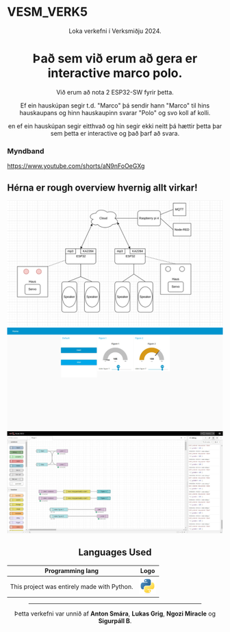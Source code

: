 # VESM_VERK5
<p align="center">Loka verkefni í Verksmiðju 2024.</p>

<div align="center">

# Það sem við erum að gera er interactive marco polo.

Við erum að nota 2 ESP32-SW fyrir þetta.

Ef ein hauskúpan segir t.d. "Marco" þá sendir hann "Marco" til hins hauskaupans og hinn hauskaupinn svarar "Polo" og svo koll af kolli.

en ef ein hauskúpan segir eitthvað og hin segir ekki neitt þá hættir þetta þar sem þetta er interactive og það þarf að svara.

</div>

### Myndband

https://www.youtube.com/shorts/aN9nFoOeGXg

## Hérna er rough overview hvernig allt virkar! 

<div align="center">
     <img src="tengingar_overview.png" alt="Image 3" width="512px">
<div>

<div align="center">
     <img src="node-red-dashboard.jpeg" alt="Image 3" width="512px">
<div>

<div align="center">
     <img src="node-red-flow.jpeg" alt="Image 3" width="512px">
<div>


## Languages Used

<div align="center">

| Programming lang | Logo |
|:----:|:----:|
| This project was entirely made with Python. | <img src="https://raw.githubusercontent.com/devicons/devicon/master/icons/python/python-original.svg" alt="python" width="40" height="40"> |

</div>

<div align="center">
    <hr width="80%">
    <p>Þetta verkefni var unnið af <strong>Anton Smára</strong>, <strong>Lukas Grig</strong>, <strong>Ngozi Miracle</strong> og <strong>Sigurpáll B</strong>.</p>
</div>
